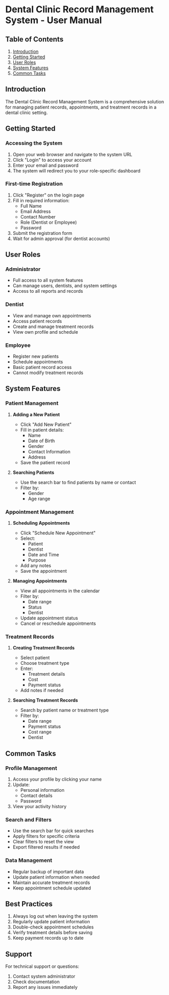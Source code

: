# Dental Clinic Record Management System - User Manual

## Table of Contents
1. [Introduction](#introduction)
2. [Getting Started](#getting-started)
3. [User Roles](#user-roles)
4. [System Features](#system-features)
5. [Common Tasks](#common-tasks)

## Introduction
The Dental Clinic Record Management System is a comprehensive solution for managing patient records, appointments, and treatment records in a dental clinic setting.

## Getting Started

### Accessing the System
1. Open your web browser and navigate to the system URL
2. Click "Login" to access your account
3. Enter your email and password
4. The system will redirect you to your role-specific dashboard

### First-time Registration
1. Click "Register" on the login page
2. Fill in required information:
   - Full Name
   - Email Address
   - Contact Number
   - Role (Dentist or Employee)
   - Password
3. Submit the registration form
4. Wait for admin approval (for dentist accounts)

## User Roles

### Administrator
- Full access to all system features
- Can manage users, dentists, and system settings
- Access to all reports and records

### Dentist
- View and manage own appointments
- Access patient records
- Create and manage treatment records
- View own profile and schedule

### Employee
- Register new patients
- Schedule appointments
- Basic patient record access
- Cannot modify treatment records

## System Features

### Patient Management
1. **Adding a New Patient**
   - Click "Add New Patient"
   - Fill in patient details:
     - Name
     - Date of Birth
     - Gender
     - Contact Information
     - Address
   - Save the patient record

2. **Searching Patients**
   - Use the search bar to find patients by name or contact
   - Filter by:
     - Gender
     - Age range

### Appointment Management
1. **Scheduling Appointments**
   - Click "Schedule New Appointment"
   - Select:
     - Patient
     - Dentist
     - Date and Time
     - Purpose
   - Add any notes
   - Save the appointment

2. **Managing Appointments**
   - View all appointments in the calendar
   - Filter by:
     - Date range
     - Status
     - Dentist
   - Update appointment status
   - Cancel or reschedule appointments

### Treatment Records
1. **Creating Treatment Records**
   - Select patient
   - Choose treatment type
   - Enter:
     - Treatment details
     - Cost
     - Payment status
   - Add notes if needed

2. **Searching Treatment Records**
   - Search by patient name or treatment type
   - Filter by:
     - Date range
     - Payment status
     - Cost range
     - Dentist

## Common Tasks

### Profile Management
1. Access your profile by clicking your name
2. Update:
   - Personal information
   - Contact details
   - Password
3. View your activity history

### Search and Filters
- Use the search bar for quick searches
- Apply filters for specific criteria
- Clear filters to reset the view
- Export filtered results if needed

### Data Management
- Regular backup of important data
- Update patient information when needed
- Maintain accurate treatment records
- Keep appointment schedule updated

## Best Practices
1. Always log out when leaving the system
2. Regularly update patient information
3. Double-check appointment schedules
4. Verify treatment details before saving
5. Keep payment records up to date

## Support
For technical support or questions:
1. Contact system administrator
2. Check documentation
3. Report any issues immediately 